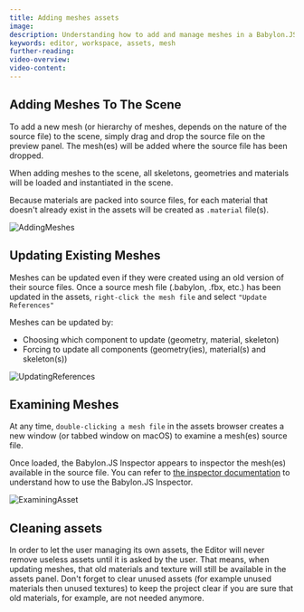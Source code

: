 ```yaml
---
title: Adding meshes assets
image: 
description: Understanding how to add and manage meshes in a Babylon.JS Editor project
keywords: editor, workspace, assets, mesh
further-reading:
video-overview:
video-content:
---
```


## Adding Meshes To The Scene

To add a new mesh (or hierarchy of meshes, depends on the nature of the source file) to the scene, simply
drag and drop the source file on the preview panel. The mesh(es) will be added where the source file has been
dropped.

When adding meshes to the scene, all skeletons, geometries and materials will be loaded and instantiated in the scene.

Because materials are packed into source files, for each material that doesn't already exist in the assets will be
created as `.material` file(s).

![AddingMeshes](/img/extensions/Editor/AddingMeshes/adding-meshes.gif)

## Updating Existing Meshes

Meshes can be updated even if they were created using an old version of their source files.
Once a source mesh file (.babylon, .fbx, etc.) has been updated in the assets, `right-click the mesh file` and
select `"Update References"`

Meshes can be updated by:
* Choosing which component to update (geometry, material, skeleton)
* Forcing to update all components (geometry(ies), material(s) and skeleton(s))

![UpdatingReferences](/img/extensions/Editor/AddingMeshes/updating-references.gif)

## Examining Meshes

At any time, `double-clicking a mesh file` in the assets browser creates a new window (or tabbed window on macOS)
to examine a mesh(es) source file.

Once loaded, the Babylon.JS Inspector appears to inspector the mesh(es) available in the source file.
You can refer to [the inspector documentation](https://doc.babylonjs.com/toolsAndResources/tools/inspector]) to understand how to use the Babylon.JS Inspector.

![ExaminingAsset](/img/extensions/Editor/AddingMeshes/examining-asset.gif)

## Cleaning assets
In order to let the user managing its own assets, the Editor will never remove useless assets until it is asked by the user. That means, when updating meshes, that old materials and texture will still be available in the assets panel. Don't forget to clear unused assets (for example unused materials then unused textures) to keep the project clear if you are sure that old materials, for example, are not needed anymore.
